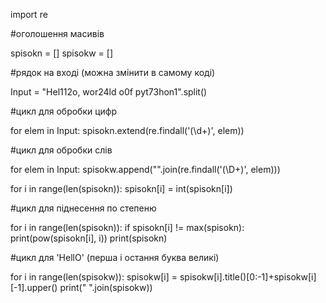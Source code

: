 import re

#оголошення масивів

spisokn = []
spisokw = []

#рядок на вході (можна змінити в самому коді)

Input = "Hel112o, wor24ld o0f pyt73hon1".split()

#цикл для обробки цифр

for elem in Input:
	spisokn.extend(re.findall('(\d+)', elem))
	
#цикл для обробки слів

for elem in Input:
	spisokw.append("".join(re.findall('(\D+)', elem)))

for i in range(len(spisokn)):
	spisokn[i] = int(spisokn[i])
	
#цикл для піднесення по степеню 

for i in range(len(spisokn)):
	if spisokn[i] != max(spisokn):
		print(pow(spisokn[i], i))
print(spisokn)

#цикл для 'HellO' (перша і остання буква великі)

for i in range(len(spisokw)):
	spisokw[i] = spisokw[i].title()[0:-1]+spisokw[i][-1].upper()
print(" ".join(spisokw))

